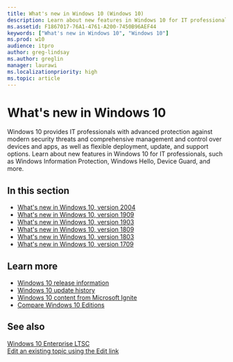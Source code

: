 ```yaml
---
title: What's new in Windows 10 (Windows 10)
description: Learn about new features in Windows 10 for IT professionals, such as Windows Information Protection, Windows Hello, Device Guard, and more.
ms.assetid: F1867017-76A1-4761-A200-7450B96AEF44
keywords: ["What's new in Windows 10", "Windows 10"]
ms.prod: w10
audience: itpro
author: greg-lindsay
ms.author: greglin
manager: laurawi
ms.localizationpriority: high
ms.topic: article
---
```


# What's new in Windows 10

Windows 10 provides IT professionals with advanced protection against modern security threats and comprehensive management and control over devices and apps, as well as flexible deployment, update, and support options. Learn about new features in Windows 10 for IT professionals, such as Windows Information Protection, Windows Hello, Device Guard, and more. 

## In this section

- [What's new in Windows 10, version 2004](whats-new-windows-10-version-2004.md)
- [What's new in Windows 10, version 1909](whats-new-windows-10-version-1909.md)
- [What's new in Windows 10, version 1903](whats-new-windows-10-version-1903.md)
- [What's new in Windows 10, version 1809](whats-new-windows-10-version-1809.md)
- [What's new in Windows 10, version 1803](whats-new-windows-10-version-1803.md)
- [What's new in Windows 10, version 1709](whats-new-windows-10-version-1709.md)

## Learn more

- [Windows 10 release information](https://technet.microsoft.com/windows/release-info)
- [Windows 10 update history](https://support.microsoft.com/help/12387/windows-10-update-history)
- [Windows 10 content from Microsoft Ignite](https://go.microsoft.com/fwlink/p/?LinkId=613210)
- [Compare Windows 10 Editions](https://go.microsoft.com/fwlink/p/?LinkId=690485)

## See also

[Windows 10 Enterprise LTSC](ltsc/index.md)<br>
[Edit an existing topic using the Edit link](contribute-to-a-topic.md)

